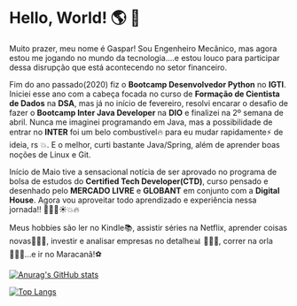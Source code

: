 # Hello, World! 🌎 👋

Muito prazer, meu nome é Gaspar! Sou Engenheiro Mecânico, mas agora estou me jogando no mundo da tecnologia....e estou louco para participar dessa disrupção que está acontecendo no setor financeiro.

Fim do ano passado(2020) fiz o **Bootcamp Desenvolvedor Python** no **IGTI**. Iniciei esse ano com a cabeça focada no curso de **Formação de Cientista de Dados** na **DSA**, mas já no início de fevereiro, resolvi encarar o desafio de fazer o **Bootcamp Inter Java Developer** na **DIO** e finalizei na 2º semana de abril. Nunca me imaginei programando em Java, mas a possibilidade de entrar no **INTER** foi um belo combustível🔥 para eu mudar rapidamente⚡️ de ideia, rs 💥. E o melhor, curti bastante Java/Spring, além de aprender boas noções de Linux e Git.

Início de Maio tive a sensacional notícia de ser aprovado no programa de bolsa de estudos do **Certified Tech Developer(CTD)**, curso pensado e desenhado pelo **MERCADO LIVRE** e **GLOBANT** em conjunto com a **Digital House**. Agora vou aproveitar todo aprendizado e experiência nessa jornada!! 🙌🏼✨☀️💥🔥

Meus hobbies são ler no Kindle📚, assistir séries na Netflix, aprender coisas novas👨🏽‍💻, investir e analisar empresas no detalhe📊 🕵🏽‍♂️, correr na orla🏃🏽‍♂️...e ir no Maracanã!⚽️



[![Anurag's GitHub stats](https://github-readme-stats.vercel.app/api?username=GasparPSousa&show_icons=true&theme=ayu-mirage)](https://github.com/anuraghazra/github-readme-stats) 


[![Top Langs](https://github-readme-stats.vercel.app/api/top-langs/?username=GasparPSousa&layout=compact&show_icons=true&theme=ayu-mirage&exclude_repo=E-commerce_com_microsservicos_Java_Spring_Kafka_DIO)](https://github.com/anuraghazra/github-readme-stats)



<!---
GasparPSousa/GasparPSousa is a ✨ special ✨ repository because its `README.md` (this file) appears on your GitHub profile.
You can click the Preview link to take a look at your changes.
--->
